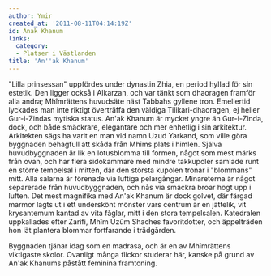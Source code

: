 ```yaml
---
author: Ymir
created_at: '2011-08-11T04:14:19Z'
id: Anak Khanum
links:
  category:
  - Platser i Västlanden
title: 'An''ak Khanum'
---
```


"Lilla prinsessan" uppfördes under dynastin Zhia, en period hyllad för sin estetik. Den ligger också
i Alkarzan, och var tänkt som dhaoragen framför alla andra; Mhîmrättens huvudsäte näst Tabbahs
gyllene tron. Emellertid lyckades man inte riktigt överträffa den väldiga Tilikari-dhaoragen, ej
heller Gur-i-Zindas mytiska status. An'ak Khanum är mycket yngre än Gur-i-Zinda, dock, och både
smäckrare, elegantare och mer enhetlig i sin arkitektur. Arkitekten sägs ha varit en man vid namn
Uzud Yarkand, som ville göra byggnaden behagfull att skåda från Mhîms plats i himlen. Själva
huvudbyggnaden är lik en lotusblomma till formen, något som mest märks från ovan, och har flera
sidokammare med mindre takkupoler samlade runt en större tempelsal i mitten, där den största kupolen
tronar i "blommans" mitt. Alla salarna är förenade via luftiga pelargångar. Minareterna är något
separerade från huvudbyggnaden, och nås via smäckra broar högt upp i luften. Det mest magnifika med
An'ak Khanum är dock golvet, där färgad marmor lagts ut i ett underskönt mönster vars centrum är en
jättelik, vit krysantemum kantad av vita fåglar, mitt i den stora tempelsalen. Katedralen
uppkallades efter Zarifi, Mhîm Uzûm Shaches favoritdotter, och äppelträden hon lät plantera blommar
fortfarande i trädgården.

Byggnaden tjänar idag som en madrasa, och är en av Mhîmrättens viktigaste skolor. Ovanligt många
flickor studerar här, kanske på grund av An'ak Khanums påstått feminina framtoning.